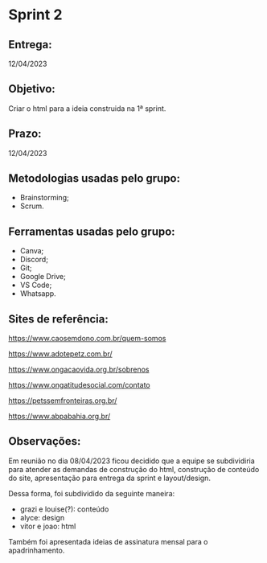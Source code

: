 # Sprint 2

## Entrega: 
12/04/2023


## Objetivo:
Criar o html para a ideia construida na 1ª sprint.

## Prazo:
12/04/2023

## Metodologias usadas pelo grupo:
* Brainstorming;
* Scrum.

## Ferramentas usadas pelo grupo:
* Canva;
* Discord;
* Git;
* Google Drive;
* VS Code;
* Whatsapp.

## Sites de referência:
https://www.caosemdono.com.br/quem-somos

https://www.adotepetz.com.br/

https://www.ongacaovida.org.br/sobrenos

https://www.ongatitudesocial.com/contato

https://petssemfronteiras.org.br/

https://www.abpabahia.org.br/

## Observações:

Em reunião no dia 08/04/2023 ficou decidido que a equipe se subdividiria para atender as demandas de construção do html, construção de conteúdo do site, apresentação para entrega da sprint e layout/design.

Dessa forma, foi subdividido da seguinte maneira:
* grazi e louise(?): conteúdo
* alyce: design
* vitor e joao: html

Também foi apresentada ideias de assinatura mensal para o apadrinhamento.

